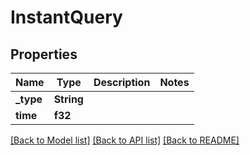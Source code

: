 # InstantQuery

## Properties

Name | Type | Description | Notes
------------ | ------------- | ------------- | -------------
**_type** | **String** |  | 
**time** | **f32** |  | 

[[Back to Model list]](../README.md#documentation-for-models) [[Back to API list]](../README.md#documentation-for-api-endpoints) [[Back to README]](../README.md)


